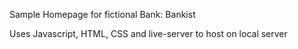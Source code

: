 Sample Homepage for fictional Bank: Bankist

Uses Javascript, HTML, CSS and live-server to host on local server
